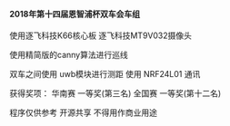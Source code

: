 #### 2018年第十四届恩智浦杯双车会车组

使用逐飞科技K66核心板
	逐飞科技MT9V032摄像头
	
使用精简版的canny算法进行巡线

双车之间使用 uwb模块进行测距
使用         NRF24L01 通讯

获得奖项：
华南赛 一等奖(第三名)
全国赛 一等奖(第十二名)


程序仅供参考 开源共享
不得用作商业用途